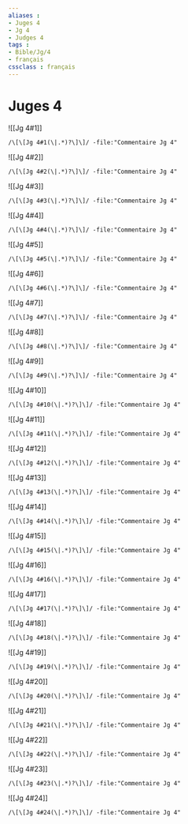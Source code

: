 ```yaml
---
aliases : 
- Juges 4
- Jg 4
- Judges 4
tags : 
- Bible/Jg/4
- français
cssclass : français
---
```


# Juges 4

![[Jg 4#1]]

```query
/\[\[Jg 4#1(\|.*)?\]\]/ -file:"Commentaire Jg 4"
```

![[Jg 4#2]]

```query
/\[\[Jg 4#2(\|.*)?\]\]/ -file:"Commentaire Jg 4"
```

![[Jg 4#3]]

```query
/\[\[Jg 4#3(\|.*)?\]\]/ -file:"Commentaire Jg 4"
```

![[Jg 4#4]]

```query
/\[\[Jg 4#4(\|.*)?\]\]/ -file:"Commentaire Jg 4"
```

![[Jg 4#5]]

```query
/\[\[Jg 4#5(\|.*)?\]\]/ -file:"Commentaire Jg 4"
```

![[Jg 4#6]]

```query
/\[\[Jg 4#6(\|.*)?\]\]/ -file:"Commentaire Jg 4"
```

![[Jg 4#7]]

```query
/\[\[Jg 4#7(\|.*)?\]\]/ -file:"Commentaire Jg 4"
```

![[Jg 4#8]]

```query
/\[\[Jg 4#8(\|.*)?\]\]/ -file:"Commentaire Jg 4"
```

![[Jg 4#9]]

```query
/\[\[Jg 4#9(\|.*)?\]\]/ -file:"Commentaire Jg 4"
```

![[Jg 4#10]]

```query
/\[\[Jg 4#10(\|.*)?\]\]/ -file:"Commentaire Jg 4"
```

![[Jg 4#11]]

```query
/\[\[Jg 4#11(\|.*)?\]\]/ -file:"Commentaire Jg 4"
```

![[Jg 4#12]]

```query
/\[\[Jg 4#12(\|.*)?\]\]/ -file:"Commentaire Jg 4"
```

![[Jg 4#13]]

```query
/\[\[Jg 4#13(\|.*)?\]\]/ -file:"Commentaire Jg 4"
```

![[Jg 4#14]]

```query
/\[\[Jg 4#14(\|.*)?\]\]/ -file:"Commentaire Jg 4"
```

![[Jg 4#15]]

```query
/\[\[Jg 4#15(\|.*)?\]\]/ -file:"Commentaire Jg 4"
```

![[Jg 4#16]]

```query
/\[\[Jg 4#16(\|.*)?\]\]/ -file:"Commentaire Jg 4"
```

![[Jg 4#17]]

```query
/\[\[Jg 4#17(\|.*)?\]\]/ -file:"Commentaire Jg 4"
```

![[Jg 4#18]]

```query
/\[\[Jg 4#18(\|.*)?\]\]/ -file:"Commentaire Jg 4"
```

![[Jg 4#19]]

```query
/\[\[Jg 4#19(\|.*)?\]\]/ -file:"Commentaire Jg 4"
```

![[Jg 4#20]]

```query
/\[\[Jg 4#20(\|.*)?\]\]/ -file:"Commentaire Jg 4"
```

![[Jg 4#21]]

```query
/\[\[Jg 4#21(\|.*)?\]\]/ -file:"Commentaire Jg 4"
```

![[Jg 4#22]]

```query
/\[\[Jg 4#22(\|.*)?\]\]/ -file:"Commentaire Jg 4"
```

![[Jg 4#23]]

```query
/\[\[Jg 4#23(\|.*)?\]\]/ -file:"Commentaire Jg 4"
```

![[Jg 4#24]]

```query
/\[\[Jg 4#24(\|.*)?\]\]/ -file:"Commentaire Jg 4"
```

